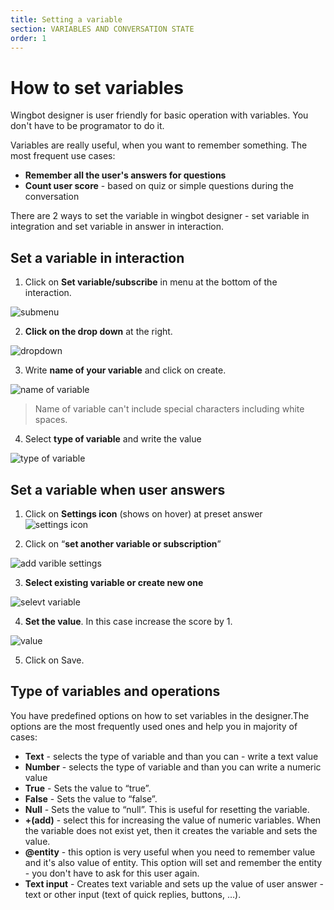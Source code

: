 ```yaml
---
title: Setting a variable
section: VARIABLES AND CONVERSATION STATE
order: 1
---
```


# How to set variables

Wingbot designer is user friendly for basic operation with variables. You don't have to be programator to do it.

Variables are really useful, when you want to remember something. The most frequent use cases:
- **Remember all the user's answers for questions**
- **Count user score** - based on quiz or simple questions during the conversation

There are 2 ways to set the variable in wingbot designer - set variable in integration and set variable in answer in interaction.

## Set a variable in interaction

1. Click on **Set variable/subscribe** in menu at the bottom of the interaction.

![submenu](./image_1.png)

2. **Click on the drop down** at the right.

![dropdown](./image_2.png)

3. Write **name of your variable** and click on create. 

![name of variable](./image_3.png)

> Name of variable can't include special characters including white spaces.

4. Select **type of variable** and write the value

![type of variable](./image_4.png)

## Set a variable when user answers

1. Click on **Settings icon** (shows on hover) at preset answer
![settings icon](./image_5.png)

2. Click on “**set another variable or subscription**”

![add varible settings](./image_6.png)

3. **Select existing variable or create new one**

![selevt variable](./image_7.png)

4. **Set the value**. In this case increase the score by 1.

![value](./image_8.png)

5. Click on Save.

## Type of variables and operations

You have predefined options on how to set variables in the designer.The options are the most frequently used ones and help you in majority of cases:
- **Text** - selects the type of variable and than you can - write a text value
- **Number** - selects the type of variable and than you can write a numeric value
- **True** - Sets the value to “true”.
- **False** - Sets the value to “false”.
- **Null** - Sets the value to “null”. This is useful for resetting the variable.
- **+(add)** - select this for increasing the value of numeric variables. When the variable does not exist yet, then it creates the variable and sets the value.
- **@entity** - this option is very useful when you need to remember value and it's also value of entity. This option will set and remember the entity - you don't have to ask for this user again.
- **Text input** - Creates text variable and sets up the value of user answer - text or other input (text of quick replies, buttons, …).